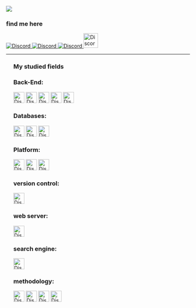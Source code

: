 <p>
    <img src='https://github-readme-stats.vercel.app/api?username=behzad-azadi2693&show_icons=true&theme=gotham'>
</p>
<h3>find me here</h3>
<div>
    <div class="row">
        <a href='mailto:behzad.azadi2693@gmail.com'>
            <img alt="Discord" src="https://img.shields.io/badge/GMAIL-ab373c.svg?style=for-the-badge&logo=gmail&logoColor=orange">
        </a>
        <a href='https://wa.me/+989032627632'>
            <img alt="Discord" src="https://img.shields.io/badge/TELEGRAM-dcf3dc.svg?style=for-the-badge&logo=telegram&logoColor=orange">
        </a>
        <a href='https://telegram.me/behzad_azadi2693'>
            <img alt="Discord" src="https://img.shields.io/badge/WHATSAPP-3cab37.svg?style=for-the-badge&logo=whatsapp&logoColor=green">
        </a>
        <a href="https://jobinja.ir/user/MQ-4274691"> 
            <img  style="height:40px;" alt="Discord" src="https://img.shields.io/badge/my resume-305e8c.svg?style=for-the-badge&logo=resume&logoColor=green">
        </a>
    </div>
</div>
<hr>
<div>
    <div style="margin: 20px;">
    <h3>My studied fields</h3>
    <h3>Back-End:</h3>
        <img style="height:30px;" alt="Discord" src="https://img.shields.io/badge/Python-030903.svg?style=flat&logo=python&logoColor=yellow">
        <img style="height:30px;" alt="Discord" src="https://img.shields.io/badge/Django-030903.svg?style=flat&logo=django&logoColor=green">
        <img style="height:30px;" alt="Discord" src="https://img.shields.io/badge/FastAPI-030903.svg?style=flat&logo=fastapi&logoColor=green">
        <img style="height:30px;" alt="Discord" src="https://img.shields.io/badge/DjangoRestFrameWork-030903.svg?style=flat&logo=django&logoColor=white">
        <img style="height:30px;" alt="Discord" src="https://img.shields.io/badge/Celery-030903.svg?style=flat&logo=celery&logoColor=green">
    <h3>Databases:</h3>
        <img style="height:30px;" alt="Discord" src="https://img.shields.io/badge/PostgreSQL-030903.svg?style=flat&logo=postgresql&logoColor=blue">
        <img style="height:30px;" alt="Discord" src="https://img.shields.io/badge/MongoDB-030903.svg?style=flat&logo=mongodb&logoColor=green">
        <img style="height:30px;" alt="Discord" src="https://img.shields.io/badge/Redis-030903.svg?style=plasic&logo=redis&logoColor=red">
    <h3>Platform:</h3>
        <img style="height:30px;" alt="Discord" src="https://img.shields.io/badge/Ubuntu-030903.svg?style=flat&logo=ubuntu&logoColor=orange">
        <img style="height:30px;" alt="Discord" src="https://img.shields.io/badge/Bash%20Script-030903?style=for-the-badge&logo=GNU%20Bash&logoColor=white">
        <img style="height:30px;" alt="Discord" src="https://img.shields.io/badge/Docker-030903.svg?style=plasic&logo=docker&logoColor=green">
    <h3>version control:</h3>
        <img style="height:30px;" alt="Discord" src="https://img.shields.io/badge/Git-030903.svg?style=plasic&logo=git&logoColor=orange">
    <h3>web server:</h3>
        <img style="height:30px;" alt="Discord" src="https://img.shields.io/badge/Nginx-030903.svg?style=plasic&logo=nginx&logoColor=green">
    <h3>search engine:</h3>
        <img style="height:30px;" alt="Discord" src="https://img.shields.io/badge/ElasticSearch-030903.svg?style=plasic&logo=elasticsearch&logoColor=white">
    <h3>methodology:</h3>
        <img style="height:30px;" alt="Discord" src="https://img.shields.io/badge/Microservices-030903.svg?style=plasic&logo=microservices&logoColor=aqua">
        <img style="height:30px;" alt="Discord" src="https://img.shields.io/badge/DevOps-030903.svg?style=flat&logo=devops&logoColor=orange">
        <img style="height:30px;" alt="Discord" src="https://img.shields.io/badge/Scrum-030903.svg?style=flat&logo=scrum&logoColor=orange">
        <img style="height:30px;" alt="Discord" src="https://img.shields.io/badge/Agile-030903.svg?style=plasic&logo=agile&logoColor=blue">
    </div>
</div>

















